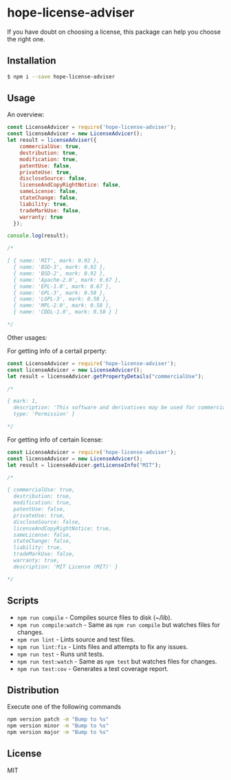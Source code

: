 # hope-license-adviser

If you have doubt on choosing a license, this package can help you choose the right one.

## Installation
```bash
$ npm i --save hope-license-adviser
```

## Usage

An overview:

```javascript
const LicenseAdvicer = require('hope-license-adviser');
const licenseAdvicer = new LicenseAdvicer();
let result = licenseAdviser({
    commercialUse: true,
    destribution: true,
    modification: true,
    patentUse: false,
    privateUse: true,
    discloseSource: false,
    licenseAndCopyRightNotice: false,
    sameLicense: false,
    stateChange: false,
    liability: true,
    tradeMarkUse: false,
    warranty: true
  });

console.log(result);

/*

[ { name: 'MIT', mark: 0.92 },
  { name: 'BSD-3', mark: 0.92 },
  { name: 'BSD-2', mark: 0.92 },
  { name: 'Apache-2.0', mark: 0.67 },
  { name: 'EPL-1.0', mark: 0.67 },
  { name: 'GPL-3', mark: 0.58 },
  { name: 'LGPL-3', mark: 0.58 },
  { name: 'MPL-2.0', mark: 0.58 },
  { name: 'CDDL-1.0', mark: 0.58 } ]

*/

```

Other usages:

For getting info of a certail prperty:

```javascript
const LicenseAdvicer = require('hope-license-adviser');
const licenseAdvicer = new LicenseAdvicer();
let result = licenseAdvicer.getPropertyDetails("commercialUse");

/*

{ mark: 1,
  description: 'This software and derivatives may be used for commercial purposes.',
  type: 'Permission' }

*/

```

For getting info of certain license:

```javascript
const LicenseAdvicer = require('hope-license-adviser');
const licenseAdvicer = new LicenseAdvicer();
let result = licenseAdvicer.getLicenseInfo("MIT");

/*

{ commercialUse: true,
  destribution: true,
  modification: true,
  patentUse: false,
  privateUse: true,
  discloseSource: false,
  licenseAndCopyRightNotice: true,
  sameLicense: false,
  stateChange: false,
  liability: true,
  tradeMarkUse: false,
  warranty: true,
  description: 'MIT License (MIT)' }

*/

```

## Scripts
* `npm run compile` - Compiles source files to disk (~/lib).
* `npm run compile:watch` - Same as `npm run compile` but watches files for changes.
* `npm run lint` - Lints source and test files.
* `npm run lint:fix` - Lints files and attempts to fix any issues.
* `npm run test` - Runs unit tests.
* `npm run test:watch` - Same as `npm test` but watches files for changes.
* `npm run test:cov` - Generates a test coverage report.

## Distribution
Execute one of the following commands
```bash
npm version patch -m "Bump to %s"
npm version minor -m "Bump to %s"
npm version major -m "Bump to %s"
```
## License
MIT
